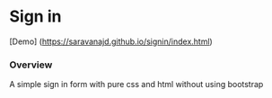 # Sign in

[Demo] (https://saravanajd.github.io/signin/index.html)

### Overview ###
A simple sign in form with pure css and html without using bootstrap
